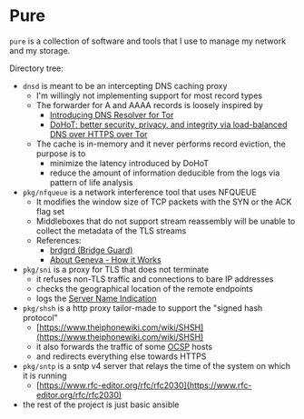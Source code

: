 # Pure

`pure` is a collection of software and tools that I use to manage my network and my storage.

Directory tree:
- `dnsd` is meant to be an intercepting DNS caching proxy
    - I'm willingly not implementing support for most record types
    - The forwarder for A and AAAA records is loosely inspired by
        - [Introducing DNS Resolver for Tor](https://blog.cloudflare.com/welcome-hidden-resolver/)
        - [DoHoT: better security, privacy, and integrity via load-balanced DNS over HTTPS over Tor](https://blog.apnic.net/2021/09/28/dohot-better-security-privacy-and-integrity-via-load-balanced-dns-over-https-over-tor/)
    - The cache is in-memory and it never performs record eviction, the purpose is to
        - minimize the latency introduced by DoHoT
        - reduce the amount of information deducible from the logs via pattern of life analysis
- `pkg/nfqueue` is a network interference tool that uses NFQUEUE
    - It modifies the window size of TCP packets with the SYN or the ACK flag set
    - Middleboxes that do not support stream reassembly will be unable to collect the metadata of the TLS streams
    - References:
        - [brdgrd (Bridge Guard)](https://github.com/NullHypothesis/brdgrd)
        - [About Geneva - How it Works](https://geneva.cs.umd.edu/about/)
- `pkg/sni` is a proxy for TLS that does not terminate
    - it refuses non-TLS traffic and connections to bare IP addresses
    - checks the geographical location of the remote endpoints
    - logs the [Server Name Indication](https://www.rfc-editor.org/rfc/rfc3546.html)
- `pkg/shsh` is a http proxy tailor-made to support the "signed hash protocol"
    - [https://www.theiphonewiki.com/wiki/SHSH](https://www.theiphonewiki.com/wiki/SHSH)
    - it also forwards the traffic of some [OCSP](https://www.rfc-editor.org/rfc/rfc6960) hosts
    - and redirects everything else towards HTTPS
- `pkg/sntp` is a sntp v4 server that relays the time of the system on which it is running
    - [https://www.rfc-editor.org/rfc/rfc2030](https://www.rfc-editor.org/rfc/rfc2030)
- the rest of the project is just basic ansible